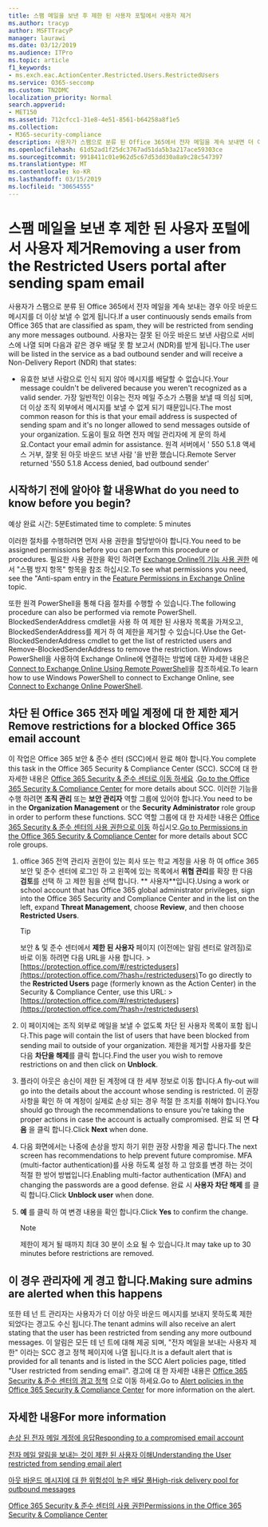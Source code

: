 ```yaml
---
title: 스팸 메일을 보낸 후 제한 된 사용자 포털에서 사용자 제거
ms.author: tracyp
author: MSFTTracyP
manager: laurawi
ms.date: 03/12/2019
ms.audience: ITPro
ms.topic: article
f1_keywords:
- ms.exch.eac.ActionCenter.Restricted.Users.RestrictedUsers
ms.service: O365-seccomp
ms.custom: TN2DMC
localization_priority: Normal
search.appverid:
- MET150
ms.assetid: 712cfcc1-31e8-4e51-8561-b64258a8f1e5
ms.collection:
- M365-security-compliance
description: 사용자가 스팸으로 분류 된 Office 365에서 전자 메일을 계속 보내면 더 이상 메시지를 보낼 수 없게 됩니다.
ms.openlocfilehash: 61d52ad1f25dc3767ad51da5b3a217ace59303ce
ms.sourcegitcommit: 9918411c01e962d5c67d53dd30a8a9c28c547397
ms.translationtype: MT
ms.contentlocale: ko-KR
ms.lasthandoff: 03/15/2019
ms.locfileid: "30654555"
---
```

# <a name="removing-a-user-from-the-restricted-users-portal-after-sending-spam-email"></a><span data-ttu-id="77137-103">스팸 메일을 보낸 후 제한 된 사용자 포털에서 사용자 제거</span><span class="sxs-lookup"><span data-stu-id="77137-103">Removing a user from the Restricted Users portal after sending spam email</span></span>

<span data-ttu-id="77137-104">사용자가 스팸으로 분류 된 Office 365에서 전자 메일을 계속 보내는 경우 아웃 바운드 메시지를 더 이상 보낼 수 없게 됩니다.</span><span class="sxs-lookup"><span data-stu-id="77137-104">If a user continuously sends emails from Office 365 that are classified as spam, they will be restricted from sending any more messages outbound.</span></span> <span data-ttu-id="77137-105">사용자는 잘못 된 아웃 바운드 보낸 사람으로 서비스에 나열 되며 다음과 같은 경우 배달 못 함 보고서 (NDR)를 받게 됩니다.</span><span class="sxs-lookup"><span data-stu-id="77137-105">The user will be listed in the service as a bad outbound sender and will receive a Non-Delivery Report (NDR) that states:</span></span>

- <span data-ttu-id="77137-106">유효한 보낸 사람으로 인식 되지 않아 메시지를 배달할 수 없습니다.</span><span class="sxs-lookup"><span data-stu-id="77137-106">Your message couldn't be delivered because you weren't recognized as a valid sender.</span></span> <span data-ttu-id="77137-107">가장 일반적인 이유는 전자 메일 주소가 스팸을 보낼 때 의심 되며, 더 이상 조직 외부에서 메시지를 보낼 수 없게 되기 때문입니다.</span><span class="sxs-lookup"><span data-stu-id="77137-107">The most common reason for this is that your email address is suspected of sending spam and it's no longer allowed to send messages outside of your organization.</span></span> <span data-ttu-id="77137-108">도움이 필요 하면 전자 메일 관리자에 게 문의 하세요.</span><span class="sxs-lookup"><span data-stu-id="77137-108">Contact your email admin for assistance.</span></span> <span data-ttu-id="77137-109">원격 서버에서 ' 550 5.1.8 액세스 거부, 잘못 된 아웃 바운드 보낸 사람 '을 반환 했습니다.</span><span class="sxs-lookup"><span data-stu-id="77137-109">Remote Server returned '550 5.1.8 Access denied, bad outbound sender'</span></span>

## <a name="what-do-you-need-to-know-before-you-begin"></a><span data-ttu-id="77137-110">시작하기 전에 알아야 할 내용</span><span class="sxs-lookup"><span data-stu-id="77137-110">What do you need to know before you begin?</span></span>
<span data-ttu-id="77137-111"><a name="sectionSection0"> </a></span><span class="sxs-lookup"><span data-stu-id="77137-111"></span></span>

<span data-ttu-id="77137-112">예상 완료 시간: 5분</span><span class="sxs-lookup"><span data-stu-id="77137-112">Estimated time to complete: 5 minutes</span></span>
  
<span data-ttu-id="77137-113">이러한 절차를 수행하려면 먼저 사용 권한을 할당받아야 합니다.</span><span class="sxs-lookup"><span data-stu-id="77137-113">You need to be assigned permissions before you can perform this procedure or procedures.</span></span> <span data-ttu-id="77137-114">필요한 사용 권한을 확인 하려면 [Exchange Online의 기능 사용 권한](http://technet.microsoft.com/library/15073ce1-0917-403b-8839-02a2ebc96e16.aspx) 에서 "스팸 방지 항목" 항목을 참조 하십시오.</span><span class="sxs-lookup"><span data-stu-id="77137-114">To see what permissions you need, see the "Anti-spam entry in the [Feature Permissions in Exchange Online](http://technet.microsoft.com/library/15073ce1-0917-403b-8839-02a2ebc96e16.aspx) topic.</span></span>

<span data-ttu-id="77137-115">또한 원격 PowerShell을 통해 다음 절차를 수행할 수 있습니다.</span><span class="sxs-lookup"><span data-stu-id="77137-115">The following procedure can also be performed via remote PowerShell.</span></span> <span data-ttu-id="77137-116">BlockedSenderAddress cmdlet을 사용 하 여 제한 된 사용자 목록을 가져오고, BlockedSenderAddress를 제거 하 여 제한을 제거할 수 있습니다.</span><span class="sxs-lookup"><span data-stu-id="77137-116">Use the Get-BlockedSenderAddress cmdlet to get the list of restricted users and Remove-BlockedSenderAddress to remove the restriction.</span></span> <span data-ttu-id="77137-117">Windows PowerShell을 사용하여 Exchange Online에 연결하는 방법에 대한 자세한 내용은 [Connect to Exchange Online Using Remote PowerShell](https://go.microsoft.com/fwlink/p/?linkid=396554)을 참조하세요.</span><span class="sxs-lookup"><span data-stu-id="77137-117">To learn how to use Windows PowerShell to connect to Exchange Online, see [Connect to Exchange Online PowerShell](https://go.microsoft.com/fwlink/p/?linkid=396554).</span></span>

## <a name="remove-restrictions-for-a-blocked-office-365-email-account"></a><span data-ttu-id="77137-118">차단 된 Office 365 전자 메일 계정에 대 한 제한 제거</span><span class="sxs-lookup"><span data-stu-id="77137-118">Remove restrictions for a blocked Office 365 email account</span></span>

<span data-ttu-id="77137-119">이 작업은 Office 365 보안 & 준수 센터 (SCC)에서 완료 해야 합니다.</span><span class="sxs-lookup"><span data-stu-id="77137-119">You complete this task in the Office 365 Security & Compliance Center (SCC).</span></span> <span data-ttu-id="77137-120">SCC에 대 한 자세한 내용은 [Office 365 Security & 준수 센터로 이동 하세요](go-to-the-securitycompliance-center.md) .</span><span class="sxs-lookup"><span data-stu-id="77137-120">[Go to the Office 365 Security & Compliance Center](go-to-the-securitycompliance-center.md) for more details about SCC.</span></span> <span data-ttu-id="77137-121">이러한 기능을 수행 하려면 **조직 관리** 또는 **보안 관리자** 역할 그룹에 있어야 합니다.</span><span class="sxs-lookup"><span data-stu-id="77137-121">You need to be in the **Organization Management** or the **Security Administrator** role group in order to perform these functions.</span></span> <span data-ttu-id="77137-122">SCC 역할 그룹에 대 한 자세한 내용은 [Office 365 Security & 준수 센터의 사용 권한으로 이동](permissions-in-the-security-and-compliance-center.md) 하십시오.</span><span class="sxs-lookup"><span data-stu-id="77137-122">[Go to Permissions in the Office 365 Security & Compliance Center](permissions-in-the-security-and-compliance-center.md) for more details about SCC role groups.</span></span>

1. <span data-ttu-id="77137-123">office 365 전역 관리자 권한이 있는 회사 또는 학교 계정을 사용 하 여 office 365 보안 및 준수 센터에 로그인 하 고 왼쪽에 있는 목록에서 **위협 관리**를 확장 한 다음 **검토**를 선택 하 고 제한 됨을 선택 합니다. \*\* 사용자\*\*입니다.</span><span class="sxs-lookup"><span data-stu-id="77137-123">Using a work or school account that has Office 365 global administrator privileges, sign into the Office 365 Security and Compliance Center and in the list on the left, expand **Threat Management**, choose **Review**, and then choose **Restricted Users**.</span></span>
    
    > [!TIP]
    > <span data-ttu-id="77137-124">보안 &amp; 및 준수 센터에서 **제한 된 사용자** 페이지 (이전에는 알림 센터로 알려짐)로 바로 이동 하려면 다음 URL을 사용 합니다. >[https://protection.office.com/#/restrictedusers](https://protection.office.com/?hash=/restrictedusers)</span><span class="sxs-lookup"><span data-stu-id="77137-124">To go directly to the **Restricted Users** page (formerly known as the Action Center) in the Security &amp; Compliance Center, use this URL: > [https://protection.office.com/#/restrictedusers](https://protection.office.com/?hash=/restrictedusers)</span></span>

2. <span data-ttu-id="77137-125">이 페이지에는 조직 외부로 메일을 보낼 수 없도록 차단 된 사용자 목록이 포함 됩니다.</span><span class="sxs-lookup"><span data-stu-id="77137-125">This page will contain the list of users that have been blocked from sending mail to outside of your organization.</span></span>  <span data-ttu-id="77137-126">제한을 제거할 사용자를 찾은 다음 **차단을 해제**를 클릭 합니다.</span><span class="sxs-lookup"><span data-stu-id="77137-126">Find the user you wish to remove restrictions on and then click on **Unblock**.</span></span>

3. <span data-ttu-id="77137-127">플라이 아웃은 송신이 제한 된 계정에 대 한 세부 정보로 이동 합니다.</span><span class="sxs-lookup"><span data-stu-id="77137-127">A fly-out will go into the details about the account whose sending is restricted.</span></span> <span data-ttu-id="77137-128">이 권장 사항을 확인 하 여 계정이 실제로 손상 되는 경우 적절 한 조치를 취해야 합니다.</span><span class="sxs-lookup"><span data-stu-id="77137-128">You should go through the recommendations to ensure you're taking the proper actions in case the account is actually compromised.</span></span> <span data-ttu-id="77137-129">완료 되 면 **다음** 을 클릭 합니다.</span><span class="sxs-lookup"><span data-stu-id="77137-129">Click **Next** when done.</span></span>

4. <span data-ttu-id="77137-130">다음 화면에서는 나중에 손상을 방지 하기 위한 권장 사항을 제공 합니다.</span><span class="sxs-lookup"><span data-stu-id="77137-130">The next screen has recommendations to help prevent future compromise.</span></span> <span data-ttu-id="77137-131">MFA (multi-factor authentication)를 사용 하도록 설정 하 고 암호를 변경 하는 것이 적절 한 방어 방법입니다.</span><span class="sxs-lookup"><span data-stu-id="77137-131">Enabling multi-factor authentication (MFA) and changing the passwords are a good defense.</span></span> <span data-ttu-id="77137-132">완료 시 **사용자 차단 해제** 를 클릭 합니다.</span><span class="sxs-lookup"><span data-stu-id="77137-132">Click **Unblock user** when done.</span></span>

5. <span data-ttu-id="77137-133">**예** 를 클릭 하 여 변경 내용을 확인 합니다.</span><span class="sxs-lookup"><span data-stu-id="77137-133">Click **Yes** to confirm the change.</span></span>

    > [!NOTE]
    > <span data-ttu-id="77137-134">제한이 제거 될 때까지 최대 30 분이 소요 될 수 있습니다.</span><span class="sxs-lookup"><span data-stu-id="77137-134">It may take up to 30 minutes before restrictions are removed.</span></span> 

## <a name="making-sure-admins-are-alerted-when-this-happens"></a><span data-ttu-id="77137-135">이 경우 관리자에 게 경고 합니다.</span><span class="sxs-lookup"><span data-stu-id="77137-135">Making sure admins are alerted when this happens</span></span>

<span data-ttu-id="77137-136">또한 테 넌 트 관리자는 사용자가 더 이상 아웃 바운드 메시지를 보내지 못하도록 제한 되었다는 경고도 수신 됩니다.</span><span class="sxs-lookup"><span data-stu-id="77137-136">The tenant admins will also receive an alert stating that the user has been restricted from sending any more outbound messages.</span></span> <span data-ttu-id="77137-137">이 알림은 모든 테 넌 트에 대해 제공 되며, "전자 메일을 보내는 사용자 제한" 이라는 SCC 경고 정책 페이지에 나열 됩니다.</span><span class="sxs-lookup"><span data-stu-id="77137-137">It is a default alert that is provided for all tenants and is listed in the SCC Alert policies page, titled "User restricted from sending email".</span></span> <span data-ttu-id="77137-138">경고에 대 한 자세한 내용은 [Office 365 Security & 준수 센터의 경고 정책](https://docs.microsoft.com/en-us/office365/securitycompliance/alert-policies) 으로 이동 하세요.</span><span class="sxs-lookup"><span data-stu-id="77137-138">Go to [Alert policies in the Office 365 Security & Compliance Center](https://docs.microsoft.com/en-us/office365/securitycompliance/alert-policies) for more information on the alert.</span></span>

## <a name="for-more-information"></a><span data-ttu-id="77137-139">자세한 내용</span><span class="sxs-lookup"><span data-stu-id="77137-139">For more information</span></span>

[<span data-ttu-id="77137-140">손상 된 전자 메일 계정에 응답</span><span class="sxs-lookup"><span data-stu-id="77137-140">Responding to a compromised email account</span></span>](responding-to-a-compromised-email-account.md)

[<span data-ttu-id="77137-141">전자 메일 알림을 보내는 것이 제한 된 사용자 이해</span><span class="sxs-lookup"><span data-stu-id="77137-141">Understanding the User restricted from sending email alert</span></span>](https://docs.microsoft.com/en-us/office365/securitycompliance/alert-policies)

[<span data-ttu-id="77137-142">아웃 바운드 메시지에 대 한 위험성이 높은 배달 풀</span><span class="sxs-lookup"><span data-stu-id="77137-142">High-risk delivery pool for outbound messages</span></span>](high-risk-delivery-pool-for-outbound-messages.md)

[<span data-ttu-id="77137-143">Office 365 Security & 준수 센터의 사용 권한</span><span class="sxs-lookup"><span data-stu-id="77137-143">Permissions in the Office 365 Security & Compliance Center</span></span>](permissions-in-the-security-and-compliance-center.md)
